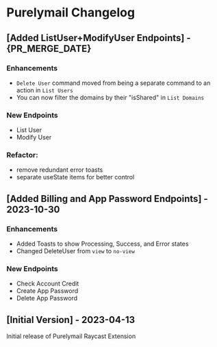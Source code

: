 # Purelymail Changelog

## [Added ListUser+ModifyUser Endpoints] - {PR_MERGE_DATE}

### Enhancements

- `Delete User` command moved from being a separate command to an action in `List Users`
- You can now filter the domains by their "isShared" in `List Domains`

### New Endpoints

- List User
- Modify User

### Refactor:

- remove redundant error toasts
- separate useState items for better control

## [Added Billing and App Password Endpoints] - 2023-10-30

### Enhancements

- Added Toasts to show Processing, Success, and Error states
- Changed DeleteUser from `view` to `no-view`

### New Endpoints

- Check Account Credit
- Create App Password
- Delete App Password

## [Initial Version] - 2023-04-13

Initial release of Purelymail Raycast Extension
